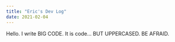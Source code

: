 ```yaml
---
title: "Eric's Dev Log"
date: 2021-02-04
---
```


Hello. I write BIG CODE. It is code... BUT UPPERCASED. BE AFRAID. 

